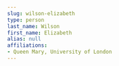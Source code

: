 ```yaml
---
slug: wilson-elizabeth
type: person
last_name: Wilson
first_name: Elizabeth
alias: null
affiliations:
- Queen Mary, University of London
---
```


